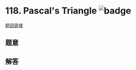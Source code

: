 # 118. Pascal's Triangle ![badge](https://img.shields.io/badge/-easy-green?style=flat-square)

[题目链接](https://leetcode.com/problems/pascals-triangle)

## 题意

## 解答

